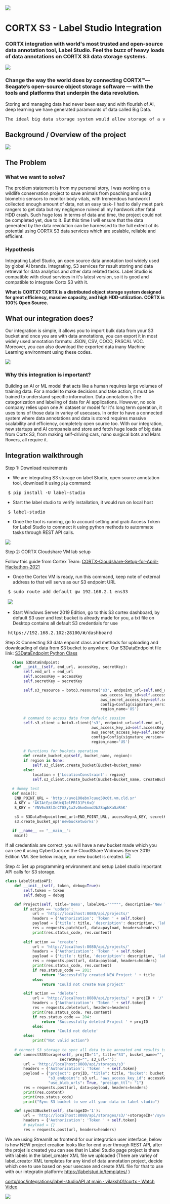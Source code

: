 <img src="https://github.com/Seagate/cortx/blob/main/doc/images/cortx-logo.png">

# CORTX S3 - Label Studio Integration

### CORTX integration with world's most trusted and open-source data annotation tool, Label Studio. Feel the buzz of heavy loads of data annotations on CORTX S3 data storage systems. 

<img src="https://github.com/vilaksh01/cortx/blob/main/doc/integrations/label-studioAPI/Images/Cortx.jpg">

### Change the way the world does by connecting CORTX™— Seagate’s open-source object storage software — with the tools and platforms that underpin the data revolution.

Storing and managing data had never been easy and with flourish of AI, deep learning we have generated paramounts of data called Big Data.

<pre>
The ideal big data storage system would allow storage of a virtually unlimited amount of data, cope both with high rates of random write and read access, flexibly and efficiently deal with a range of different data models, support both structured and unstructured data, and for privacy reasons, only work on encrypted data. Obviously, all these needs cannot be fully satisfied.
</pre>
 
## Background / Overview of the project
<img src="https://github.com/vilaksh01/cortx/blob/main/doc/integrations/label-studioAPI/Images/page3.jpg">

## The Problem

### What we want to solve?

The problem statement is from my personal story, I was working on a wildlife conservation project to save animals from poaching and using biometric sensors to monitor body vitals, with tremendous hardwork I collected enough amount of data, not an easy task- I had to daily meet park rangers to get data but my negligence ruined all my hardwork after fatal HDD crash. Such huge loss in terms of data and time, the project could not be completed yet, due to it. But this time I will ensure that the data generated by the data revolution can be harnessed to the full extent of its potential using CORTX S3 data services which are scalable, reliable and efficient.

### Hypothesis
Integrating Label Studio, an open source data annotation tool widely used by global AI brands. Integrating, S3 services for result storing and data retrieval for data analytics and other data related tasks. Label Studio is compatible with cloud services in it's latest version, so it is good and compatible to integrate Cortx S3 with it.

<b> What is CORTX? CORTX is a distributed object storage system designed for great efficiency, massive capacity, and high HDD-utilization. CORTX is 100% Open Source. </b>

## What our integration does?

Our integration is simple, it allows you to import bulk data from your S3 bucket and once you are with data annotations, you can export it in most widely used annotation formats: JSON, CSV, COCO, PASCAL VOC. Moreover, you can also download the exported data inany Machine Learning environment using these codes.

<img src="https://github.com/vilaksh01/cortx/blob/main/doc/integrations/label-studioAPI/Images/working.jpg">

### Why this integration is important?

Building an AI or ML model that acts like a human requires large volumes of training data. For a model to make decisions and take action, it must be trained to understand specific information. Data annotation is the categorization and labeling of data for AI applications. However, no sole company relies upon one AI dataset or model for it's long term operation, it uses tons of those data in variey of usecases. In order to have a connected system where data annotations and data is stored requires massive scalability and efficiency, completely open source too. With our integration, new startups and AI companeis and store and fetch huge loads of big data from Cortx S3, from making self-driving cars, nano surgical bots and Mars Rovers, all require it.

## Integration walkthrough

Step 1: Download reuirements
- We are integrating S3 storage on label Studio, open source annotation tool, download it using `pip` command:
<pre>
 $ pip install -U label-studio
</pre>
- Start the label studio to verify installation, it would run on local host
<pre>
 $ label-studio 
</pre>
- Once the tool is running, go to account setting and grab Access Token for Label Studio to connnect it using python methods to autommate tasks through REST API calls.

<img src="https://github.com/vilaksh01/cortx/blob/main/doc/integrations/label-studioAPI/Images/accessTokenLblImg.png">

Step 2: CORTX Cloudshare VM lab setup

Follow this guide from Cortex Team:
<a href="https://github.com/Seagate/cortx/wiki/CORTX-Cloudshare-Setup-for-April-Hackathon-2021">CORTX-Cloudshare-Setup-for-April-Hackathon-2021</a>
- Once the Cortex VM is ready, run this command, keep note of external address to that will serve as our S3 endpoint URL
<pre>
 $ sudo route add default gw 192.168.2.1 ens33
 
 <img src="https://github.com/vilaksh01/cortx/blob/main/doc/integrations/label-studioAPI/Images/vmCortx.png">
</pre>
- Start Windows Server 2019 Edition, go to this S3 cortex dashboard, by default S3 user and test bucket is already made for you, a txt file on Desktop contains all default S3 credentials for use 
<pre>
 https://192.168.2.102:28100/#/dashboard
</pre>

Step 3: Connecting S3 data enpoint class and methods for uploading and downloading of data from S3 bucket to anywhere. Our S3DataEndpoint file link: <a href="https://github.com/vilaksh01/cortx/blob/main/doc/integrations/label-studioAPI/s3dataEndpoint.py">S3DataEndpoint Python Class</a> 
```python
   class S3DataEndpoint:
    def __init__(self, end_url, accessKey, secretKey):
        self.end_url = end_url
        self.accessKey = accessKey
        self.secretKey = secretKey

        self.s3_resource = boto3.resource('s3', endpoint_url=self.end_url,
                                          aws_access_key_id=self.accessKey,
                                          aws_secret_access_key=self.secretKey,
                                          config=Config(signature_version='s3v4'),
                                          region_name='US')

        # command to access data from default session
        self.s3_client = boto3.client('s3', endpoint_url=self.end_url,
                                      aws_access_key_id=self.accessKey,
                                      aws_secret_access_key=self.secretKey,
                                      config=Config(signature_version='s3v4'),
                                      region_name='US')
                                      
        # Functions for buckets operation
        def create_bucket_op(self, bucket_name, region):
        if region is None:
            self.s3_client.create_bucket(Bucket=bucket_name)
        else:
            location = {'LocationConstraint': region}
            self.s3_client.create_bucket(Bucket=bucket_name, CreateBucketConfiguration=location)
    
   # dummy test                                 
   def main():
    END_POINT_URL = 'http://uvo100ebn7cuuq50c0t.vm.cld.sr'
    A_KEY = 'AKIAtEpiGWUcQIelPRlD1Pi6xQ'
    S_KEY = 'YNV6xS8lXnCTGSy1x2vGkmGnmdJbZSapNXaSaRhK'

    s3 = S3DataEndpoint(end_url=END_POINT_URL, accessKey=A_KEY, secretKey=S_KEY)
    s3.create_bucket_op('newbucketworks')
    
   if __name__ == "__main__":
    main()
```
If all credentials are correct, you will have a new bucket made which you can see it using CyberDuck on the CloudShare Widnows Server 2019 Edition VM. See below image, our new bucket is created.
<img src="https://github.com/vilaksh01/cortx/blob/main/doc/integrations/label-studioAPI/Images/newBucketCreate.png">

Step 4: Set up programming environment and setup Label studio important API calls for S3 storage.
```python
class LabelStudioAPI:
    def __init__(self, token, debug=True):
        self.token = token
        self.debug = debug

    def Project(self, title='Demo', labelXML="""""", description='New Task', action='create', projID='1'):
        if action == 'update':
            url = 'http://localhost:8080/api/projects/'
            headers = {'Authorization': 'Token ' + self.token}
            payload = {'title': title, 'description': description, 'label_config': labelXML}
            res = requests.patch(url, data=payload, headers=headers)
            print(res.status_code, res.content)
            
        elif action == 'create':
            url = 'http://localhost:8080/api/projects/'
            headers = {'Authorization': 'Token ' + self.token}
            payload = {'title': title, 'description': description, 'label_config': labelXML}
            res = requests.post(url, data=payload, headers=headers)
            print(res.status_code, res.content)
            if res.status_code == 201:
                return 'Successfully created NEW Project ' + title
            else:
                return 'Could not create NEW project'

        elif action == 'delete':
            url = 'http://localhost:8080/api/projects/' + projID + '/'
            headers = {'Authorization': 'Token ' + self.token}
            res = requests.delete(url, headers=headers)
            print(res.status_code, res.content)
            if res.status_code == 204:
                return 'Successfully deleted Project ' + projID
            else:
                return 'Could not delete'
        else:
            print("Not valid action")
            
    # connect S3 storage to sync all data to be annoated and results to be stored
    def connectS3Storage(self, projID="1", title="S3", bucket_name="", region_name="US", accessKey="",
                        secretKey="", s3_url=""):
        url = 'http://localhost:8080/api/storages/s3'
        headers = {'Authorization': 'Token ' + self.token}
        payload = {"project": projID, "title": title, "bucket": bucket_name, "region_name": region_name,
                   "s3_endpoint": s3_url, "aws_access_key_id": accessKey, "aws_secret_access_key": secretKey,
                   "use_blob_urls": True, "presign_ttl": "1"}
        res = requests.post(url, data=payload, headers=headers)
        print(res.content)
        print(res.status_code)
        print("Sync S3 bucket to see all your data in label studio")

    def syncS3Bucket(self, storageID='1'):
        url = 'http://localhost:8080/api/storages/s3/'+storageID+'/sync'
        headers = {'Authorization': 'Token ' + self.token}
        # payload = {}
        res = requests.post(url, headers=headers)
```
We are using Streamlit as frontend for our integration user interface, below is how NEW project creation looks like for end user through REST API, after the projet is created you can see that in Label Studio page project is there with labels in the label_creater XML file we uploaded (There are variey of label_creator XML templates for any kind of data annotation project, decide which one to use based on your usecase and create XML file for that to use with our integratin platform: https://labelstud.io/templates/ )

<a href="https://www.loom.com/share/4e63761934f94cb588c58afba5ba64e3"> <p>cortx/doc/integrations/label-studioAPI at main · vilaksh01/cortx - Watch Video</p> 
 <img src="https://cdn.loom.com/sessions/thumbnails/4e63761934f94cb588c58afba5ba64e3-with-play.gif"> </a>








